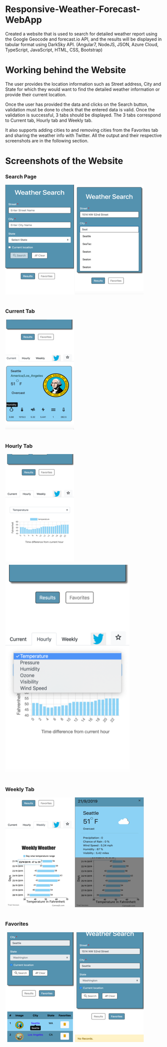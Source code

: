 # Responsive-Weather-Forecast-WebApp
Created a website that is used to search for detailed weather report using the Google Geocode and forecast.io API, and the results will be displayed in tabular format using DarkSky API.
(Angular7, NodeJS, JSON, Azure Cloud, TypeScript, JavaScript, HTML, CSS, Bootstrap)

<h1>Working behind the Website</h1>
The user provides the location information such as Street address, City and State for which they would want to find the detailed weather information or provide their current location.  
 
Once the user has provided the data and clicks on the Search button, validation must be done to check that the entered data is valid. Once the validation is successful, 3 tabs should be displayed. The 3 tabs correspond to Current tab, Hourly tab and Weekly tab.  

It also supports adding cities to and removing cities from the Favorites tab and sharing the weather info with Twitter. All the output and their respective screenshots are in the following section.

<h1>Screenshots of the Website</h1>

<p ><b>
<h3>Search Page</h3>
<img height="350" width="220" src="https://github.com/agjay96/Responsive-Weather-Forecast-WebApp/blob/master/images/Step1.png">
  <img height="350" width="220" src="https://github.com/agjay96/Responsive-Weather-Forecast-WebApp/blob/master/images/Step2.png"><br><br>
<h3>Current Tab</h3>
<img height="350" width="220" src="https://github.com/agjay96/Responsive-Weather-Forecast-WebApp/blob/master/images/Step3.png"><br><br>
<h3>Hourly Tab</h3>
<img height="350" width="220" height="350" width="220" src="https://github.com/agjay96/Responsive-Weather-Forecast-WebApp/blob/master/images/Step3.5.png">
  <img src="https://github.com/agjay96/Responsive-Weather-Forecast-WebApp/blob/master/images/Step4.png"><br><br>
<h3>Weekly Tab</h3>
<img height="350" width="220" src="https://github.com/agjay96/Responsive-Weather-Forecast-WebApp/blob/master/images/Step5.png">
  <img height="350" width="220" src="https://github.com/agjay96/Responsive-Weather-Forecast-WebApp/blob/master/images/Step6.png"><br><br>
<h3>Favorites</h3>
<img height="350" width="220" src="https://github.com/agjay96/Responsive-Weather-Forecast-WebApp/blob/master/images/Step7.png">
  <img height="350" width="220" src="https://github.com/agjay96/Responsive-Weather-Forecast-WebApp/blob/master/images/Step8.png"><br><br>
  </b></p>

